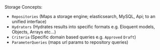 Storage Concepts:

- `Repositories` (Maps a storage engine; elasticsearch, MySQL, Api; to an unified interface)
- `Hydrators` (Hydrates results into specific formats e.g. Eloquent models, Objects, Arrays etc...)
- `Criteria` (Specific domain based queries e.g. `Approved` `Draft`)
- `ParameterQueries` (maps url params to repository queries)
